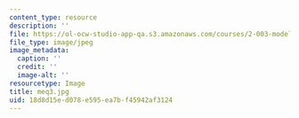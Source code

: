 ```yaml
---
content_type: resource
description: ''
file: https://ol-ocw-studio-app-qa.s3.amazonaws.com/courses/2-003-modeling-dynamics-and-control-i-spring-2005/18d8d15ed078e595ea7bf45942af3124_meq3.jpg
file_type: image/jpeg
image_metadata:
  caption: ''
  credit: ''
  image-alt: ''
resourcetype: Image
title: meq3.jpg
uid: 18d8d15e-d078-e595-ea7b-f45942af3124
---
```


